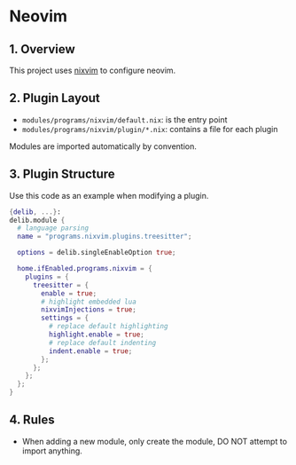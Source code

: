 # Neovim

## 1. Overview
This project uses [nixvim](https://github.com/nix-community/nixvim) to configure neovim.

## 2. Plugin Layout
- `modules/programs/nixvim/default.nix`: is the entry point
- `modules/programs/nixvim/plugin/*.nix`: contains a file for each plugin

Modules are imported automatically by convention.

## 3. Plugin Structure
Use this code as an example when modifying a plugin.

```nix
{delib, ...}:
delib.module {
  # language parsing
  name = "programs.nixvim.plugins.treesitter";

  options = delib.singleEnableOption true;

  home.ifEnabled.programs.nixvim = {
    plugins = {
      treesitter = {
        enable = true;
        # highlight embedded lua
        nixvimInjections = true;
        settings = {
          # replace default highlighting
          highlight.enable = true;
          # replace default indenting
          indent.enable = true;
        };
      };
    };
  };
}
```

## 4. Rules

- When adding a new module, only create the module, DO NOT attempt to import anything.
